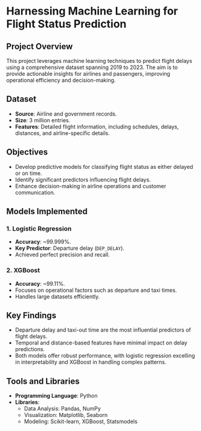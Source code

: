 # Harnessing Machine Learning for Flight Status Prediction

## Project Overview
This project leverages machine learning techniques to predict flight delays using a comprehensive dataset spanning 2019 to 2023. The aim is to provide actionable insights for airlines and passengers, improving operational efficiency and decision-making.

## Dataset
- **Source**: Airline and government records.
- **Size**: 3 million entries.
- **Features**: Detailed flight information, including schedules, delays, distances, and airline-specific details.

## Objectives
- Develop predictive models for classifying flight status as either delayed or on time.
- Identify significant predictors influencing flight delays.
- Enhance decision-making in airline operations and customer communication.

## Models Implemented
### 1. Logistic Regression
- **Accuracy**: ~99.999%.
- **Key Predictor**: Departure delay (`DEP_DELAY`).
- Achieved perfect precision and recall.

### 2. XGBoost
- **Accuracy**: ~99.11%.
- Focuses on operational factors such as departure and taxi times.
- Handles large datasets efficiently.

## Key Findings
- Departure delay and taxi-out time are the most influential predictors of flight delays.
- Temporal and distance-based features have minimal impact on delay predictions.
- Both models offer robust performance, with logistic regression excelling in interpretability and XGBoost in handling complex patterns.

## Tools and Libraries
- **Programming Language**: Python
- **Libraries**:
  - Data Analysis: Pandas, NumPy
  - Visualization: Matplotlib, Seaborn
  - Modeling: Scikit-learn, XGBoost, Statsmodels

